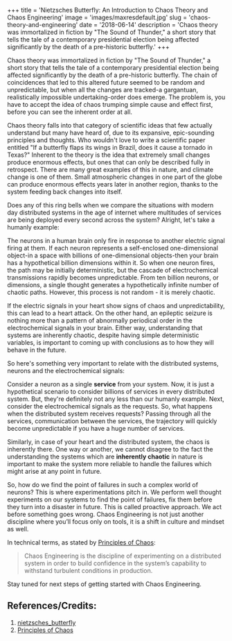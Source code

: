 +++
title = 'Nietzsches Butterfly: An Introduction to Chaos Theory and Chaos Engineering'
image = 'images/maxresdefault.jpg'
slug = 'chaos-theory-and-engineering'
date = '2018-06-14'
description = 'Chaos theory was immortalized in fiction by "The Sound of Thunder," a short story that tells the tale of a contemporary presidential election being affected significantly by the death of a pre-historic butterfly.'
+++

Chaos theory was immortalized in fiction by "The Sound of Thunder," a short story that tells the tale of a contemporary presidential election being affected significantly by the death of a pre-historic butterfly. The chain of coincidences that led to this altered future seemed to be random and unpredictable, but when all the changes are tracked-a gargantuan, realistically impossible undertaking-order does emerge. The problem is, you have to accept the idea of chaos trumping simple cause and effect first, before you can see the inherent order at all.

Chaos theory falls into that category of scientific ideas that few actually understand but many have heard of, due to its expansive, epic-sounding principles and thoughts. Who wouldn't love to write a scientific paper entitled "If a butterfly flaps its wings in Brazil, does it cause a tornado in Texas?" Inherent to the theory is the idea that extremely small changes produce enormous effects, but ones that can only be described fully in retrospect. There are many great examples of this in nature, and climate change is one of them. Small atmospheric changes in one part of the globe can produce enormous effects years later in another region, thanks to the system feeding back changes into itself.

Does any of this ring bells when we compare the situations with modern day distributed systems in the age of internet where multitudes of services are being deployed every second across the system? Alright, let's take a humanly example:

The neurons in a human brain only fire in response to another electric signal firing at them. If each neuron represents a self-enclosed one-dimensional object-in a space with billions of one-dimensional objects-then your brain has a hypothetical billion dimensions within it. So when one neuron fires, the path may be initially deterministic, but the cascade of electrochemical transmissions rapidly becomes unpredictable. From ten billion neurons, or dimensions, a single thought generates a hypothetically infinite number of chaotic paths. However, this process is not random - it is merely chaotic.

If the electric signals in your heart show signs of chaos and unpredictability, this can lead to a heart attack. On the other hand, an epileptic seizure is nothing more than a pattern of abnormally periodical order in the electrochemical signals in your brain. Either way, understanding that systems are inherently chaotic, despite having simple deterministic variables, is important to coming up with conclusions as to how they will behave in the future.

So here's something very important to relate with the distributed systems, neurons and the electrochemical signals:

Consider a neuron as a single **service** from your system. Now, it is just a hypothetical scenario to consider billions of services in every distributed system. But, they're definitely not any less than our humanly example. Next, consider the electrochemical signals as the requests. So, what happens when the distributed system receives requests? Passing through all the services, communication between the services, the trajectory will quickly become unpredictable if you have a huge number of services.

Similarly, in case of your heart and the distributed system, the chaos is inherently there. One way or another, we cannot disagree to the fact the understanding the systems which are **inherently chaotic** in nature is important to make the system more reliable to handle the failures which might arise at any point in future.

So, how do we find the point of failures in such a complex world of neurons? This is where experimentations pitch in. We perform well thought experiments on our systems to find the point of failures, fix them before they turn into a disaster in future. This is called proactive approach. We act before something goes wrong. Chaos Engineering is not just another discipline where you’ll focus only on tools, it is a shift in culture and mindset as well.

In technical terms, as stated by [Principles of Chaos](https://principlesofchaos.org/):

> Chaos Engineering is the discipline of experimenting on a distributed system
in order to build confidence in the system’s capability
to withstand turbulent conditions in production.

Stay tuned for next steps of getting started with Chaos Engineering.

## References/Credits:

1. [nietzsches_butterfly](https://www.nature.com/scitable/blog/student-voices/nietzsches_butterfly_an_introduction_to)
2. [Principles of Chaos](https://principlesofchaos.org/)
